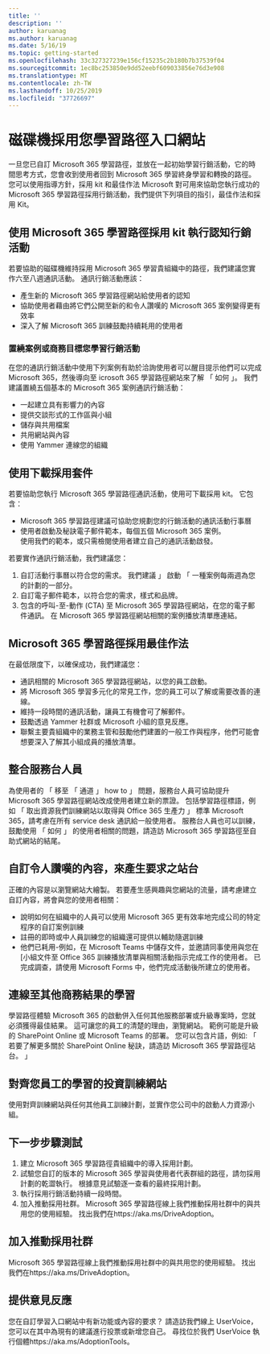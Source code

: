 ```yaml
---
title: ''
description: ''
author: karuanag
ms.author: karuanag
ms.date: 5/16/19
ms.topic: getting-started
ms.openlocfilehash: 33c327327239e156cf15235c2b180b7b37539f04
ms.sourcegitcommit: 1ec8bc253850e9dd52eebf609033856e76d3e908
ms.translationtype: MT
ms.contentlocale: zh-TW
ms.lasthandoff: 10/25/2019
ms.locfileid: "37726697"
---
```

# <a name="drive-adoption-of-your-learning-pathways-portal"></a>磁碟機採用您學習路徑入口網站
一旦您已自訂 Microsoft 365 學習路徑，並放在一起初始學習行銷活動，它的時間思考方式，您會收到使用者回到 Microsoft 365 學習終身學習和轉換的路徑。 您可以使用指導方針，採用 kit 和最佳作法 Microsoft 對可用來協助您執行成功的 Microsoft 365 學習路徑採用行銷活動，我們提供下列項目的指引，最佳作法和採用 Kit。 

## <a name="run-awareness-campaigns-with-microsoft-365-learning-pathway-adoption-kit"></a>使用 Microsoft 365 學習路徑採用 kit 執行認知行銷活動
若要協助的磁碟機維持採用 Microsoft 365 學習貴組織中的路徑，我們建議您實作六至八週通訊活動。 通訊行銷活動應該： 

- 產生新的 Microsoft 365 學習路徑網站給使用者的認知
- 協助使用者藉由將它們公開至新的和令人讚嘆的 Microsoft 365 案例變得更有效率 
- 深入了解 Microsoft 365 訓練鼓勵持續耗用的使用者

### <a name="center-your-learning-campaigns-around-scenarios-or-business-goals"></a>置繞案例或商務目標您學習行銷活動
在您的通訊行銷活動中使用下列案例有助於洽詢使用者可以醒目提示他們可以完成 Microsoft 365，然後導向至 icrosoft 365 學習路徑網站來了解 「 如何 」。 我們建議置繞五個基本的 Microsoft 365 案例通訊行銷活動：

- 一起建立具有影響力的內容
- 提供交談形式的工作區與小組
- 儲存與共用檔案
- 共用網站與內容
- 使用 Yammer 連線您的組織

## <a name="use-the-download-adoption-kit"></a>使用下載採用套件
若要協助您執行 Microsoft 365 學習路徑通訊活動，使用可下載採用 kit。 它包含： 

- Microsoft 365 學習路徑建議可協助您規劃您的行銷活動的通訊活動行事曆
- 使用者啟動及秘訣電子郵件範本，每個五個 Microsoft 365 案例。    
使用我們的範本，或只需檢閱使用者建立自己的通訊活動啟發。

若要實作通訊行銷活動，我們建議您： 
1. 自訂活動行事曆以符合您的需求。 我們建議 」 啟動 「 一種案例每兩週為您的計劃的一部分。
2. 自訂電子郵件範本，以符合您的需求，樣式和品牌。
3. 包含的呼叫-至-動作 (CTA) 至 Microsoft 365 學習路徑網站，在您的電子郵件通訊。 在 Microsoft 365 學習路徑網站相關的案例播放清單應連結。

## <a name="microsoft-365-learning-pathways-adoption-best-practices"></a>Microsoft 365 學習路徑採用最佳作法
在最低限度下，以確保成功，我們建議您：
- 通訊相關的 Microsoft 365 學習路徑網站，以您的員工啟動。  
- 將 Microsoft 365 學習多元化的常見工作，您的員工可以了解或需要改善的連線。
- 維持一段時間的通訊活動，讓員工有機會可了解郵件。
- 鼓勵透過 Yammer 社群或 Microsoft 小組的意見反應。
- 聯繫主要貴組織中的業務主管和鼓勵他們建置的一般工作與程序，他們可能會想要深入了解其小組成員的播放清單。  

## <a name="integrate-with-your-service-desk"></a>整合服務台人員
為使用者的 「 移至 「 通道 」 how to 」 問題，服務台人員可協助提升 Microsoft 365 學習路徑網站改成使用者建立新的票證。 包括學習路徑標語，例如 「 取出資源我們訓練網站以取得與 Office 365 生產力 」 標準 Microsoft 365，請考慮在所有 service desk 通訊給一般使用者。 服務台人員也可以訓練，鼓勵使用 「 如何 」 的使用者相關的問題，請造訪 Microsoft 365 學習路徑至自助式網站的結尾。 

## <a name="customize-the-site-with-compelling-content-to-generate-demand"></a>自訂令人讚嘆的內容，來產生要求之站台
正確的內容是以瀏覽網站大繪製。 若要產生感興趣與您網站的流量，請考慮建立自訂內容，將會與您的使用者相關： 
- 說明如何在組織中的人員可以使用 Microsoft 365 更有效率地完成公司的特定程序的自訂案例訓練
- 註冊的即時或中人員訓練您的組織還可提供以輔助隨選訓練
- 他們已耗用-例如，在 Microsoft Teams 中儲存文件，並邀請同事使用與您在 [小組文件至 Office 365 訓練播放清單與相關活動指示完成工作的使用者。 已完成調查，請使用 Microsoft Forms 中，他們完成活動後所建立的使用者。    

## <a name="connect-learning-to-other-business-outcomes"></a>連線至其他商務結果的學習
學習路徑體驗 Microsoft 365 的啟動併入任何其他服務部署或升級專案時，您就必須獲得最佳結果。 這可讓您的員工的清楚的理由，瀏覽網站。 範例可能是升級的 SharePoint Online 或 Microsoft Teams 的部署。 您可以包含片語，例如: 「 若要了解更多關於 SharePoint Online 秘訣，請造訪 Microsoft 365 學習路徑站台。 」

## <a name="align-the-training-site-to-investments-in-your-employee-learning"></a>對齊您員工的學習的投資訓練網站
使用對齊訓練網站與任何其他員工訓練計劃，並實作您公司中的啟動人力資源小組。

## <a name="next-steps-test"></a>下一步步驟測試
1.  建立 Microsoft 365 學習路徑貴組織中的導入採用計劃。
2.  試驗您自訂的版本的 Microsoft 365 學習與使用者代表群組的路徑，請勿採用計劃的乾澀執行。 根據意見試驗逐一查看的最終採用計劃。
3.  執行採用行銷活動持續一段時間。 
4.  加入推動採用社群。 Microsoft 365 學習路徑線上我們推動採用社群中的與共用您的使用經驗。 找出我們在https://aka.ms/DriveAdoption。 


## <a name="join-the-driving-adoption-community"></a>加入推動採用社群

Microsoft 365 學習路徑線上我們推動採用社群中的與共用您的使用經驗。  找出我們在https://aka.ms/DriveAdoption。

## <a name="give-us-feedback"></a>提供意見反應

您在自訂學習入口網站中有新功能或內容的要求？  請造訪我們線上 UserVoice，您可以在其中為現有的建議進行投票或新增您自己。  尋找位於我們 UserVoice 執行個體https://aka.ms/AdoptionTools。
